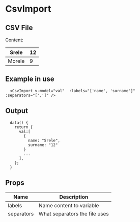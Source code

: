 # CsvImport

## CSV File
  Content:

  Srele | 12
  --- | --- 
  Morele | 9

## Example in use

```
  <CsvImport v-model="val"  :labels="['name', 'surname']" :separators="[',']" />
```

## Output
```
  data() {
    return {
      val:[
        {
          name: "Srele",
          surname: "12"
        }
        ...
      ],
    };
  }
```

## Props

Name | Description 
--- | --- 
labels | Name content to variable
separators | What separators the file uses
